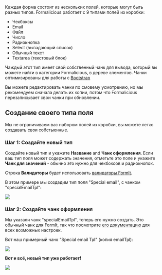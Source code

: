 Каждая форма состоит из нескольких полей, которые могут быть разных типов. Formalicious работает с 9 типами полей из коробки:

* Чекбоксы
* Email
* Файл
* Число
* Радиокнопка
* Select (выпадающий список)
* Обычный текст
* Textarea (текстовый блок)

Чаждый этот тип имеет свой собственный чанк для вывода, который вы можете найти в категории Formalicious, в дереве элементов.
Чанки оптимизированы для работы с [Bootstrap][1]

Вы можете редактировать чанки по смовему усмотрению, но мы рекомендуем сначала делать их копии, потом что Formalicious
перезаписывает свои чанки при обновлении.

## Создание своего типа поля
Мы не ограничиваем вас набором полей из коробки, вы можете легко создавать свои собстыенные.

### Шаг 1: Создайте новый тип
Создайте новый тип и укажите **Название** and **Чанк оформления**.
Если ваш тип поля может содержать значения, отметьте это поле и укажите **Чанк для значений** - обычно это нужно для чекбоксов и радиокнопок.

Строка **Валидаторы** будет использовать [валидаторы FormIt][2].

В этом примере мы создадим тип поля "Special email", с чанком "specialEmailTpl":

[![](https://file.modx.pro/files/d/7/a/d7ae1dc71e9b71a1a03521d584571b80s.jpg)](https://file.modx.pro/files/d/7/a/d7ae1dc71e9b71a1a03521d584571b80.png)


### Шаг 2: Создайте чанк оформления
Мы указали чанк "specialEmailTpl", теперь его нужно создать.
Это обычный чанк для FormIt, так что посмотрите [его документацию][3] для всех возможных настроек.

Вот наш примерный чанк "Special email Tpl" (копия emailTpl):

[![](https://file.modx.pro/files/4/6/7/46728999a4efeff2b6d556cf643cc8ccs.jpg)](https://file.modx.pro/files/4/6/7/46728999a4efeff2b6d556cf643cc8cc.png)

**Вот и всё, новый тип уже работает!**

[![](https://file.modx.pro/files/8/2/1/8214b0b96a62c7421e1df59477accbeds.jpg)](https://file.modx.pro/files/8/2/1/8214b0b96a62c7421e1df59477accbed.png)


[1]: http://getbootstrap.com
[2]: https://docs.modx.com/extras/revo/formit/formit.validators
[3]: https://docs.modx.com/extras/revo/formit/formit.tutorials-and-examples/